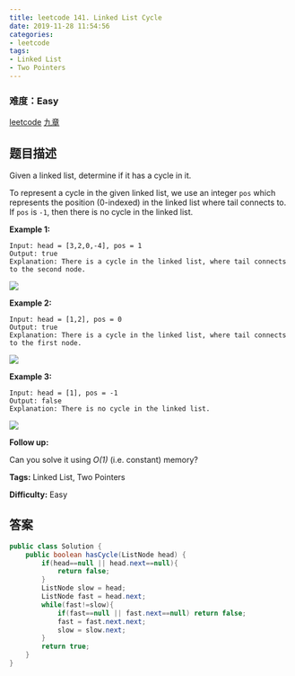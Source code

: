 ```yaml
---
title: leetcode 141. Linked List Cycle
date: 2019-11-28 11:54:56
categories:
- leetcode
tags:
- Linked List
- Two Pointers
---
```

### 难度：Easy

<a href="https://leetcode.com/problems/linked-list-cycle/">leetcode</a>
<a href="https://www.jiuzhang.com/solution/linked-list-cycle/">九章</a>
## 题目描述
Given a linked list, determine if it has a cycle in it.

To represent a cycle in the given linked list, we use an integer `pos` which
represents the position (0-indexed) in the linked list where tail connects to.
If `pos` is `-1`, then there is no cycle in the linked list.



**Example 1:**
        
    Input: head = [3,2,0,-4], pos = 1
    Output: true
    Explanation: There is a cycle in the linked list, where tail connects to the second node.
    

![](https://assets.leetcode.com/uploads/2018/12/07/circularlinkedlist.png)

**Example 2:**
        
    Input: head = [1,2], pos = 0
    Output: true
    Explanation: There is a cycle in the linked list, where tail connects to the first node.
    

![](https://assets.leetcode.com/uploads/2018/12/07/circularlinkedlist_test2.png)

**Example 3:**
        
    Input: head = [1], pos = -1
    Output: false
    Explanation: There is no cycle in the linked list.
    

![](https://assets.leetcode.com/uploads/2018/12/07/circularlinkedlist_test3.png)



**Follow up:**

Can you solve it using _O(1)_ (i.e. constant) memory?


**Tags:** Linked List, Two Pointers

**Difficulty:** Easy
## 答案
<!--more-->
```java
public class Solution {
    public boolean hasCycle(ListNode head) {
        if(head==null || head.next==null){
            return false;
        }
        ListNode slow = head;
        ListNode fast = head.next;
        while(fast!=slow){
            if(fast==null || fast.next==null) return false;
            fast = fast.next.next;
            slow = slow.next;
        }
        return true;
    }
}
```
